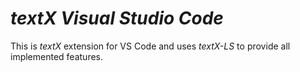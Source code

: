 # _textX Visual Studio Code_

This is _textX_ extension for VS Code and uses _textX-LS_ to provide all implemented features.
